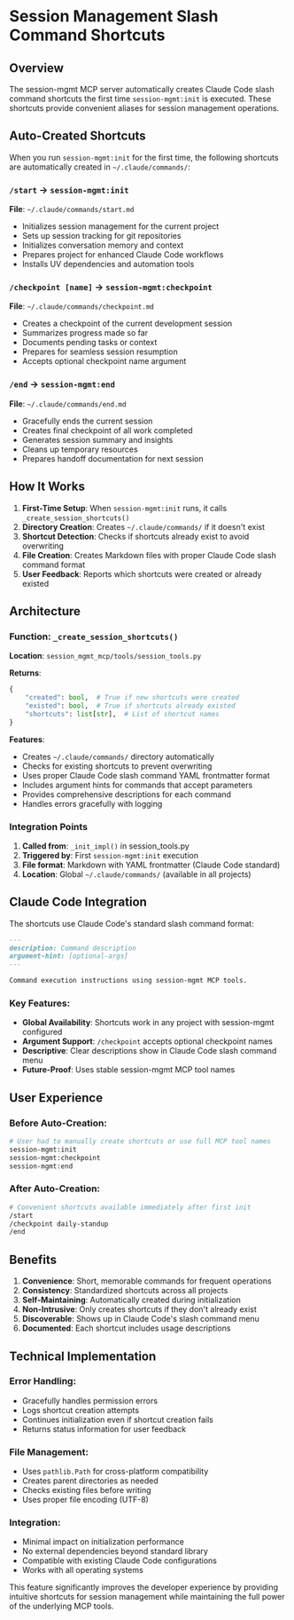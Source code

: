 # Session Management Slash Command Shortcuts

## Overview

The session-mgmt MCP server automatically creates Claude Code slash command shortcuts the first time `session-mgmt:init` is executed. These shortcuts provide convenient aliases for session management operations.

## Auto-Created Shortcuts

When you run `session-mgmt:init` for the first time, the following shortcuts are automatically created in `~/.claude/commands/`:

### `/start` → `session-mgmt:init`

**File**: `~/.claude/commands/start.md`

- Initializes session management for the current project
- Sets up session tracking for git repositories
- Initializes conversation memory and context
- Prepares project for enhanced Claude Code workflows
- Installs UV dependencies and automation tools

### `/checkpoint [name]` → `session-mgmt:checkpoint`

**File**: `~/.claude/commands/checkpoint.md`

- Creates a checkpoint of the current development session
- Summarizes progress made so far
- Documents pending tasks or context
- Prepares for seamless session resumption
- Accepts optional checkpoint name argument

### `/end` → `session-mgmt:end`

**File**: `~/.claude/commands/end.md`

- Gracefully ends the current session
- Creates final checkpoint of all work completed
- Generates session summary and insights
- Cleans up temporary resources
- Prepares handoff documentation for next session

## How It Works

1. **First-Time Setup**: When `session-mgmt:init` runs, it calls `_create_session_shortcuts()`
1. **Directory Creation**: Creates `~/.claude/commands/` if it doesn't exist
1. **Shortcut Detection**: Checks if shortcuts already exist to avoid overwriting
1. **File Creation**: Creates Markdown files with proper Claude Code slash command format
1. **User Feedback**: Reports which shortcuts were created or already existed

## Architecture

### Function: `_create_session_shortcuts()`

**Location**: `session_mgmt_mcp/tools/session_tools.py`

**Returns**:

```python
{
    "created": bool,  # True if new shortcuts were created
    "existed": bool,  # True if shortcuts already existed
    "shortcuts": list[str],  # List of shortcut names
}
```

**Features**:

- Creates `~/.claude/commands/` directory automatically
- Checks for existing shortcuts to prevent overwriting
- Uses proper Claude Code slash command YAML frontmatter format
- Includes argument hints for commands that accept parameters
- Provides comprehensive descriptions for each command
- Handles errors gracefully with logging

### Integration Points

1. **Called from**: `_init_impl()` in session_tools.py
1. **Triggered by**: First `session-mgmt:init` execution
1. **File format**: Markdown with YAML frontmatter (Claude Code standard)
1. **Location**: Global `~/.claude/commands/` (available in all projects)

## Claude Code Integration

The shortcuts use Claude Code's standard slash command format:

```markdown
---
description: Command description
argument-hint: [optional-args]
---

Command execution instructions using session-mgmt MCP tools.
```

### Key Features:

- **Global Availability**: Shortcuts work in any project with session-mgmt configured
- **Argument Support**: `/checkpoint` accepts optional checkpoint names
- **Descriptive**: Clear descriptions show in Claude Code slash command menu
- **Future-Proof**: Uses stable session-mgmt MCP tool names

## User Experience

### Before Auto-Creation:

```bash
# User had to manually create shortcuts or use full MCP tool names
session-mgmt:init
session-mgmt:checkpoint
session-mgmt:end
```

### After Auto-Creation:

```bash
# Convenient shortcuts available immediately after first init
/start
/checkpoint daily-standup
/end
```

## Benefits

1. **Convenience**: Short, memorable commands for frequent operations
1. **Consistency**: Standardized shortcuts across all projects
1. **Self-Maintaining**: Automatically created during initialization
1. **Non-Intrusive**: Only creates shortcuts if they don't already exist
1. **Discoverable**: Shows up in Claude Code's slash command menu
1. **Documented**: Each shortcut includes usage descriptions

## Technical Implementation

### Error Handling:

- Gracefully handles permission errors
- Logs shortcut creation attempts
- Continues initialization even if shortcut creation fails
- Returns status information for user feedback

### File Management:

- Uses `pathlib.Path` for cross-platform compatibility
- Creates parent directories as needed
- Checks existing files before writing
- Uses proper file encoding (UTF-8)

### Integration:

- Minimal impact on initialization performance
- No external dependencies beyond standard library
- Compatible with existing Claude Code configurations
- Works with all operating systems

This feature significantly improves the developer experience by providing intuitive shortcuts for session management while maintaining the full power of the underlying MCP tools.

